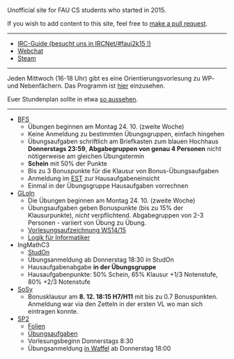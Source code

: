 Unofficial site for FAU CS students who started in 2015.

If you wish to add content to this site, feel free to [make a pull request](https://github.com/yawkat/faui2k15.de).

---

- [IRC-Guide (besucht uns in IRCNet/#faui2k15 !)](https://fsi.cs.fau.de/dw/kontakt/irc)
- [Webchat](http://webchat.ircnet.net/?channels=faui2k15)
- [Steam](http://steamcommunity.com/groups/faui)

---

Jeden Mittwoch (16-18 Uhr) gibt es eine Orientierungsvorlesung zu WP- und Nebenfächern. Das Programm ist 
[hier](http://www.informatik.studium.uni-erlangen.de/studierende/wpf-orientierung.pdf) einzusehen.

Euer Stundenplan sollte in etwa [so aussehen](https://s.yawk.at/U6xl).

---

- [BFS](https://www12.informatik.uni-erlangen.de/edu/BFS/WS1617/)
  + Übungen beginnen am Montag 24. 10. (zweite Woche)
  + Keine Anmeldung zu bestimmten Übungsgruppen, einfach hingehen
  + Übungsaufgaben schriftlich am Briefkasten zum blauen Hochhaus **Donnerstags 23:59**, **Abgabegruppen von genau 4 Personen** nicht nötigerweise am gleichen Übungstermin
  + **Schein** mit 50% der Punkte
  + Bis zu 3 Bonuspunkte für die Klausur von Bonus-Übungsaufgaben
  + Anmeldung im [EST](http://est.informatik.uni-erlangen.de/index.html?lectureId=226) zur Hausaufgabeneinsicht
  + Einmal in der Übungsgruppe Hausaufgaben vorrechnen
- [GLoIn](https://www8.cs.fau.de/ws16:gloin)
  + Die Übungen beginnen am Montag 24. 10. (zweite Woche)
  + Übungsaufgaben geben Bonuspunkte (bis zu 15% der Klausurpunkte), *nicht* verpflichtend. Abgabegruppen von 2-3 Personen - variiert von Übung zu Übung.
  + [Vorlesungsaufzeichnung WS14/15](https://www.video.uni-erlangen.de/course/id/323.html)
  + [Logik für Informatiker](https://www.amazon.de/dp/3827410053)
- IngMathC3
  + [StudOn](https://www.studon.fau.de/studon/ilias.php?ref_id=1650357&cmdClass=ilobjcoursegui&cmdNode=qs:gr&baseClass=ilRepositoryGUI)
  + Übungsanmeldung ab Donnerstag 18:30 in StudOn
  + Hausaufgabenabgabe **in der Übungsgruppe**
  + Hausaufgabenpunkte: 50% Schein, 65% Klausur +1/3 Notenstufe, 80% +2/3 Notenstufe 
- [SoSy](http://www11.informatik.uni-erlangen.de/Lehre/WS1617/SW-SYS3/)
  + Bonusklausur am **8. 12. 18:15 H7/H11** mit bis zu 0.7 Bonuspunkten. Anmeldung war via den Zetteln in der ersten VL wo man sich eintragen konnte.
- [SP2](https://www4.informatik.uni-erlangen.de/DE/Lehre/WS16/V_SP2/)
  + [Folien](https://www4.cs.fau.de/Lehre/WS16/V_SP2/Vorlesung/folien.shtml)
  + [Übungsaufgaben](https://www4.cs.fau.de/Lehre/WS16/V_SP2/Uebung/aufgaben.shtml)
  + Vorlesungsbeginn Donnerstags 8:30
  + Übungsanmeldung [in Waffel](https://waffel.informatik.uni-erlangen.de/signup/?course=1201622) ab Donnerstag 18:00
